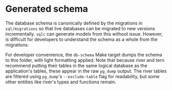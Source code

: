 # Generated schema

The database schema is canonically defined by the migrations in `sql/migrations` so that live databases can be migrated to new versions incrementally. `sqlc` can generate models from this without issue. However, is difficult for developers to understand the schema as a whole from the migrations.

For developer convenience, the `db-schema` Make target dumps the schema to this folder, with light formatting applied. Note that because river and tern recommend putting their tables in the same logical database as the application's tables, these appear in the raw `pg_dump` output. The river tables are filtered using `pg_dump`'s `--exclude-table` flag for readability, but some other entities like river's types and functions remain.
